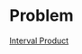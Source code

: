 # Problem

[Interval Product](https://uva.onlinejudge.org/index.php?option=com_onlinejudge&Itemid=8&page=show_problem&problem=3977)
